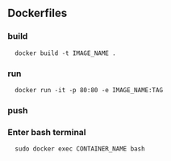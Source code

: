 ## Dockerfiles


### build
```
  docker build -t IMAGE_NAME .
```

### run


```
  docker run -it -p 80:80 -e IMAGE_NAME:TAG
```

### push


### Enter bash terminal
```
  sudo docker exec CONTAINER_NAME bash
```
